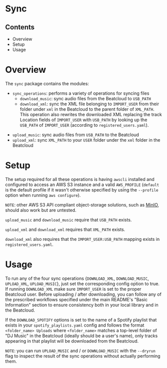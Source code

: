 # Sync

## Contents
* Overview
* Setup
* Usage

# Overview
The `sync` package contains the modules:
* `sync_operations`: performs a variety of operations for syncing files
  - `download_music`: sync audio files from the Beatcloud to `USB_PATH`
  - `download_xml`: sync the XML file belonging to `IMPORT_USER` from their folder under `xml` in the Beatcloud to the parent folder of `XML_PATH`. This operation also rewrites the downloaded XML replacing the track Location fields of `IMPORT_USER` with `USB_PATH` by looking up the `USB_PATH` of `IMPORT_USER` (according to `registered_users.yaml`).
 - `upload_music`: sync audio files from `USB_PATH` to the Beatcloud
 - `upload_xml`: sync `XML_PATH` to your `USER` folder under the `xml` folder in the Beatcloud


# Setup
The setup required for all these operations is having `awscli` installed and configured to access an AWS S3 instance and a valid `AWS_PROFILE` (`default` is the default profile if it wasn't otherwise specified by using the `--profile` option when running `aws configure`).

`NOTE`: other AWS S3 API compliant object-storage solutions, such as [MinIO](https://min.io/), should also work but are untested.

`upload_music` and `download_music` require that `USB_PATH` exists.

`upload_xml` and `download_xml` requires that `XML_PATH` exists.

`download_xml` also requires that the `IMPORT_USER:USB_PATH` mapping exists in `registered_users.yaml`.

# Usage
To run any of the four sync operations {`DOWNLOAD_XML`, `DOWNLOAD_MUSIC`, `UPLOAD_XML`, `UPLOAD_MUSIC`}, just set the corresponding config option to true. If running `DOWNLOAD_XML` make sure `IMPORT_USER` is set to the proper Beatcloud user. Before uploading / after downloading, you can follow any of the prescribed workflows specified under the main README's "Basic Information" section to ensure consistency both in your local library and in the Beatcloud.

If the `DOWNLOAD_SPOTIFY` options is set to the name of a Spotify playlist that exists in your `spotify_playlists.yaml` config and follows the format `<folder_name> Uploads` where `<folder_name>` matches a top-level folder of "DJ Music" in the Beatcloud (ideally should be a user's name), only tracks appearing in that playlist will be downloaded from the Beatcloud.

`NOTE`: you can run `UPLOAD_MUSIC` and / or `DOWNLOAD_MUSIC` with the `--dryrun` flag to inspect the result of the sync operations without actually performing them.
